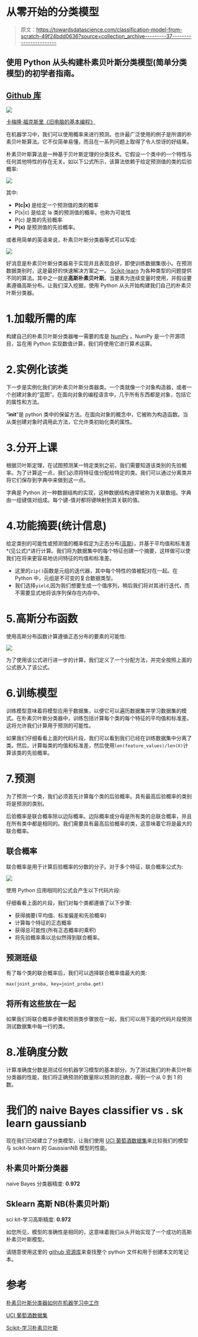 # 从零开始的分类模型

> 原文：<https://towardsdatascience.com/classification-model-from-scratch-49f24bdd0636?source=collection_archive---------37----------------------->

## 使用 Python 从头构建朴素贝叶斯分类模型(简单分类模型)的初学者指南。

## [Github 库](https://github.com/amindazad/Naive_Bayes_Classifier)

![](img/74c35bef3064a1b444c2634d03a558c1.png)

[卡梅隆·福克斯里《旧电脑的基本编程》](https://dribbble.com/shots/2194312-Hello-World)

在机器学习中，我们可以使用概率来进行预测。也许最广泛使用的例子是所谓的朴素贝叶斯算法。它不仅简单易懂，而且在一系列问题上取得了令人惊讶的好结果。

朴素贝叶斯算法是一种基于贝叶斯定理的分类技术。它假设一个类中的一个特性与任何其他特性的存在无关。如以下公式所示，该算法依赖于给定预测值的类的后验概率:

![](img/bb7a0a67ac3e76e3e6dc2d708bbed6fe.png)

其中:

*   **P(c|x)** 是给定一个预测值的类的概率
*   P(x|c) 是给定 la 类的预测值的概率。也称为可能性
*   P(c) 是类的先验概率
*   **P(x)** 是预测值的先验概率。

或者用简单的英语来说，朴素贝叶斯分类器等式可以写成:

![](img/e3ea86ccb65d43d282b5531ce036bc31.png)

好消息是朴素贝叶斯分类器易于实现并且表现良好，即使训练数据集很小。在预测数据类别时，这是最好的快速解决方案之一。 [Scikit-learn](https://scikit-learn.org/stable/modules/naive_bayes.html) 为各种类型的问题提供不同的算法。其中之一就是**高斯朴素贝叶斯**。当要素为连续变量时使用，并假设要素遵循高斯分布。让我们深入挖掘，使用 Python 从头开始构建我们自己的朴素贝叶斯分类器。

# 1.加载所需的库

构建自己的朴素贝叶斯分类器唯一需要的库是 [NumPy](https://numpy.org/) 。NumPy 是一个开源项目，旨在用 Python 实现数值计算，我们将使用它进行算术运算。

# 2.实例化该类

下一步是实例化我们的朴素贝叶斯分类器类。一个类就像一个对象构造器，或者一个创建对象的“蓝图”。在面向对象的编程语言中，几乎所有东西都是对象，包括它的属性和方法。

“__init__”是 python 类中的保留方法。在面向对象的概念中，它被称为构造函数。当从类创建对象时调用此方法，它允许类初始化类的属性。

# 3.分开上课

根据贝叶斯定理，在试图预测某一特定类别之前，我们需要知道该类别的先验概率。为了计算这一点，我们必须将特征值分配给特定的类。我们可以通过分离类并将它们保存到字典中来做到这一点。

字典是 Python 对一种数据结构的实现，这种数据结构通常被称为关联数组。字典由一组键值对组成。每个键-值对都将键映射到其关联的值。

# 4.功能摘要(统计信息)

给定类别的可能性或预测值的概率假定为正态分布([高斯](https://en.wikipedia.org/wiki/Gaussian_function))，并基于平均值和标准差*(见公式)*进行计算。我们将为数据集中的每个特征创建一个摘要，这样做可以使我们在将来更容易地访问特征的均值和标准差。

*   这里的`zip()`函数是元组的迭代器，其中每个特性的值被配对在一起。在 Python 中，元组是不可变的复合数据类型。
*   我们选择`yield`,因为我们想要生成一个值序列，稍后我们将对其进行迭代，而不需要显式地将该序列保存在内存中。

# 5.高斯分布函数

使用高斯分布函数计算遵循正态分布的要素的可能性:

![](img/6f41bc0adf9168b530f0ba4330d4fcc5.png)

为了使用该公式进行进一步的计算，我们定义了一个分配方法，并完全按照上面的公式嵌入了该公式。

# 6.训练模型

训练模型意味着将模型应用于数据集，以便它可以遍历数据集并学习数据集的模式。在朴素贝叶斯分类器中，训练包括计算每个类的每个特征的平均值和标准差。这将允许我们计算用于预测的可能性。

如果我们仔细看看上面的代码片段，我们可以看到我们已经在训练数据集中分离了类。然后，计算每类的均值和标准差，然后使用`len(feature_values)/len(X)`计算该类的先验概率。

# 7.预测

为了预测一个类，我们必须首先计算每个类的后验概率。具有最高后验概率的类别将是预测的类别。

后验概率是联合概率除以边际概率。边际概率或分母是所有类的总联合概率，并且在所有类中都是相同的。我们需要具有最高后验概率的类，这意味着它将是最大的联合概率。

## **联合概率**

联合概率是用于计算后验概率的分数的分子。对于多个特征，联合概率公式为:

![](img/5c516961f1456aeeeba02a4505a97b63.png)

使用 Python 应用相同的公式会产生以下代码片段:

仔细看看上面的片段，我们对每个类都遵循了以下步骤:

*   获得摘要(平均值、标准偏差和先验概率)
*   计算每个特征的正态概率
*   获得总可能性(所有正态概率的乘积)
*   将先验概率乘以总似然得到联合概率。

## **预测班级**

有了每个类的联合概率后，我们可以选择联合概率值最大的类:

`max(joint_proba, key=joint_proba.get)`

## **将所有这些放在一起**

如果我们将联合概率步骤和预测类步骤放在一起，我们可以用下面的代码片段预测测试数据集中每一行的类。

# 8.准确度分数

计算准确度分数是测试任何机器学习模型的基本部分。为了测试我们的朴素贝叶斯分类器的性能，我们将正确预测的数量除以预测的总数，得到一个从 0 到 1 的数。

# 我们的 naive Bayes classifier vs . sk learn gaussianb

现在我们已经建立了分类模型，让我们使用 [UCI 葡萄酒数据集](https://archive.ics.uci.edu/ml/datasets/Wine)来比较我们的模型与 scikit-learn 的 GaussianNB 模型的性能。

## 朴素贝叶斯分类器

naive Bayes 分类器精度: **0.972**

## Sklearn 高斯 NB(朴素贝叶斯)

sci kit-学习高斯精度: **0.972**

如您所见，模型的准确性是相同的，这意味着我们从头开始实现了一个成功的高斯朴素贝叶斯模型。

请随意使用这里的 [github 资源库](https://github.com/amindazad/Naive_Bayes_Classifier)来查找整个 python 文件和用于创建本文的笔记本。

# 参考

[朴素贝叶斯分类器如何在机器学习中工作](https://dataaspirant.com/2017/02/06/naive-bayes-classifier-machine-learning/)

[UCI 葡萄酒数据集](https://archive.ics.uci.edu/ml/datasets/Wine)

[Scikit-学习朴素贝叶斯](https://scikit-learn.org/stable/modules/naive_bayes.html)